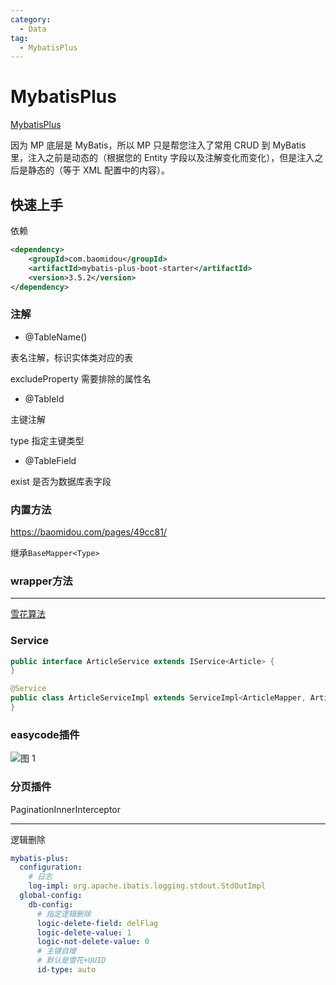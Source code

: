 ```yaml
---
category:
  - Data
tag:
  - MybatisPlus
---
```


# MybatisPlus

[MybatisPlus](https://baomidou.com/)

因为 MP 底层是 MyBatis，所以 MP 只是帮您注入了常用 CRUD 到 MyBatis 里，注入之前是动态的（根据您的 Entity 字段以及注解变化而变化），但是注入之后是静态的（等于 XML 配置中的内容）。

## 快速上手

依赖

```xml
<dependency>
    <groupId>com.baomidou</groupId>
    <artifactId>mybatis-plus-boot-starter</artifactId>
    <version>3.5.2</version>
</dependency>
```

### 注解

- @TableName()

表名注解，标识实体类对应的表

excludeProperty 需要排除的属性名

- @TableId

主键注解

type 指定主键类型

- @TableField

exist 是否为数据库表字段

### 内置方法

<https://baomidou.com/pages/49cc81/>

继承`BaseMapper<Type>`

### wrapper方法

---

[雪花算法](https://zhuanlan.zhihu.com/p/433690272)

### Service

```java
public interface ArticleService extends IService<Article> {
}
```

```java
@Service
public class ArticleServiceImpl extends ServiceImpl<ArticleMapper, Article> implements ArticleService {
}
```

### easycode插件

![图 1](https://s2.loli.net/2023/03/11/sc7IBNKpClGWdhT.png)  

### 分页插件

PaginationInnerInterceptor

---

逻辑删除

```yaml
mybatis-plus:
  configuration:
    # 日志
    log-impl: org.apache.ibatis.logging.stdout.StdOutImpl
  global-config:
    db-config:
      # 指定逻辑删除
      logic-delete-field: delFlag
      logic-delete-value: 1
      logic-not-delete-value: 0
      # 主键自增
      # 默认是雪花+UUID
      id-type: auto
```
